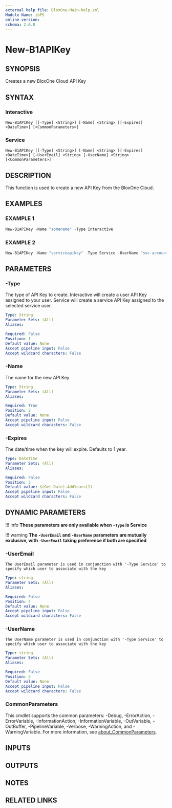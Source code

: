 ```yaml
---
external help file: BloxOne-Main-help.xml
Module Name: ibPS
online version:
schema: 2.0.0
---
```


# New-B1APIKey

## SYNOPSIS
Creates a new BloxOne Cloud API Key

## SYNTAX

### Interactive
```
New-B1APIKey [[-Type] <String>] [-Name] <String> [[-Expires] <DateTime>] [<CommonParameters>]
```

### Service
```
New-B1APIKey [[-Type] <String>] [-Name] <String> [[-Expires] <DateTime>] [-UserEmail] <String> [-UserName] <String> [<CommonParameters>]
```

## DESCRIPTION
This function is used to create a new API Key from the BloxOne Cloud.

## EXAMPLES

### EXAMPLE 1
```powershell
New-B1APIKey -Name "somename" -Type Interactive
```

### EXAMPLE 2
```powershell
New-B1APIKey -Name "serviceapikey" -Type Service -UserName "svc-account-name"
```

## PARAMETERS

### -Type
The type of API Key to create.
Interactive will create a user API Key assigned to your user.
Service will create a service API Key assigned to the selected service user.

```yaml
Type: String
Parameter Sets: (All)
Aliases:

Required: False
Position: 1
Default value: None
Accept pipeline input: False
Accept wildcard characters: False
```

### -Name
The name for the new API Key

```yaml
Type: String
Parameter Sets: (All)
Aliases:

Required: True
Position: 2
Default value: None
Accept pipeline input: False
Accept wildcard characters: False
```

### -Expires
The date/time when the key will expire. Defaults to 1 year.

```yaml
Type: DateTime
Parameter Sets: (All)
Aliases:

Required: False
Position: 3
Default value: $(Get-Date).AddYears(1)
Accept pipeline input: False
Accept wildcard characters: False
```

## DYNAMIC PARAMETERS
!!! info
    **These parameters are only available when `-Type` is Service**

!!! warning
    **The `-UserEmail` and `-UserName` parameters are mutually exclusive, with `-UserEmail` taking preference if both are specified**

### -UserEmail
    The UserEmail parameter is used in conjunction with '-Type Service' to specify which user to associate with the key

```yaml
Type: string
Parameter Sets: (All)
Aliases:

Required: False
Position: 4
Default value: None
Accept pipeline input: False
Accept wildcard characters: False
```

### -UserName
    The UserName parameter is used in conjunction with '-Type Service' to specify which user to associate with the key

```yaml
Type: string
Parameter Sets: (All)
Aliases:

Required: False
Position: 5
Default value: None
Accept pipeline input: False
Accept wildcard characters: False
```

### CommonParameters
This cmdlet supports the common parameters: -Debug, -ErrorAction, -ErrorVariable, -InformationAction, -InformationVariable, -OutVariable, -OutBuffer, -PipelineVariable, -Verbose, -WarningAction, and -WarningVariable. For more information, see [about_CommonParameters](http://go.microsoft.com/fwlink/?LinkID=113216).

## INPUTS

## OUTPUTS

## NOTES

## RELATED LINKS
